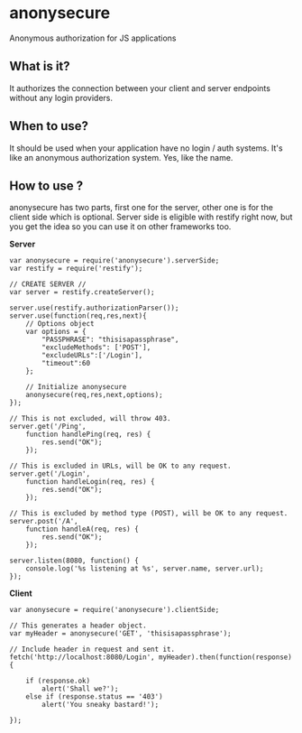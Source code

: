 # anonysecure
Anonymous authorization for JS applications

## What is it?
It authorizes the connection between your client and server endpoints without any login providers.

## When to use?
It should be used when your application have no login / auth systems. It's like an anonymous authorization system. Yes, like the name.

## How to use ?
anonysecure has two parts, first one for the server, other one is for the client side which is optional.
Server side is eligible with restify right now, but you get the idea so you can use it on other frameworks too.

**Server**

    var anonysecure = require('anonysecure').serverSide;
    var restify = require('restify');
    
    // CREATE SERVER //
    var server = restify.createServer();

    server.use(restify.authorizationParser());
    server.use(function(req,res,next){
        // Options object
        var options = {
            "PASSPHRASE": "thisisapassphrase",
            "excludeMethods": ['POST'],
            "excludeURLs":['/Login'],
            "timeout":60
        };

        // Initialize anonysecure
        anonysecure(req,res,next,options);
    });
    
    // This is not excluded, will throw 403.
    server.get('/Ping',
        function handlePing(req, res) {
            res.send("OK");
        });
    
    // This is excluded in URLs, will be OK to any request.
    server.get('/Login',
        function handleLogin(req, res) {
            res.send("OK");
        });
    
    // This is excluded by method type (POST), will be OK to any request.
    server.post('/A',
        function handleA(req, res) {
            res.send("OK");
        });
    
    server.listen(8080, function() {
        console.log('%s listening at %s', server.name, server.url);
    });

**Client**

    var anonysecure = require('anonysecure').clientSide;
    
    // This generates a header object.
    var myHeader = anonysecure('GET', 'thisisapassphrase');
    
    // Include header in request and sent it.
    fetch('http://localhost:8080/Login', myHeader).then(function(response) {
    
        if (response.ok)
            alert('Shall we?');
        else if (response.status == '403')
            alert('You sneaky bastard!');
    
    });